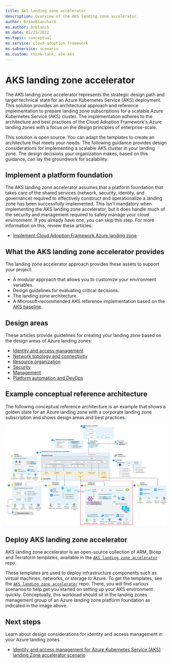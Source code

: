 ```yaml
---
title: AKS landing zone accelerator
description: Overview of the AKS landing zone accelerator.
author: BrianBlanchard
ms.author: brblanch
ms.date: 02/25/2022
ms.topic: conceptual
ms.service: cloud-adoption-framework
ms.subservice: scenario
ms.custom: think-tank, e2e-aks
---
```


# AKS landing zone accelerator

The AKS landing zone accelerator represents the strategic design path and target technical state for an Azure Kubernetes Service (AKS) deployment. This solution provides an architectural approach and reference implementation to prepare landing zone subscriptions for a scalable Azure Kubernetes Service (AKS) cluster. The implementation adheres to the architecture and best practices of the Cloud Adoption Framework's Azure landing zones with a focus on the design principles of enterprise-scale.

This solution is open source. You can adapt the templates to create an architecture that meets your needs. The following guidance provides design considerations for implementing a scalable AKS cluster in your landing zone. The design decisions your organization makes, based on this guidance, can lay the groundwork for scalability.

## Implement a platform foundation

The AKS landing zone accelerator assumes that a platform foundation that takes care of the shared services (network, security, identity, and governance) required to effectively construct and operationalize a landing zone has been successfully implemented. This isn't mandatory when implementing the AKS landing zone accelerator, but it does handle much of the security and management required to safely manage your cloud environment. If you already have one, you can skip this step. For more information on this, review these articles:

- [Implement Cloud Adoption Framework Azure landing zone](../../../ready/landing-zone/index.md)

## What the AKS landing zone accelerator provides

The landing zone accelerator approach provides these assets to support your project:

- A modular approach that allows you to customize your environment variables.
- Design guidelines for evaluating critical decisions.
- The landing zone architecture.
- A Microsoft-recommended AKS reference implementation based on the [AKS baseline](/azure/architecture/reference-architectures/containers/aks/secure-baseline-aks).

## Design areas

These articles provide guidelines for creating your landing zone based on the design areas of Azure landing zones:

- [Identity and access management](./identity-and-access-management.md)
- [Network topology and connectivity](./network-topology-and-connectivity.md)
- [Resource organization](./resource-organization.md)
- [Security](./security.md)
- [Management](./management.md)
- [Platform automation and DevOps](./platform-automation-and-devops.md)

## Example conceptual reference architecture

The following conceptual reference architecture is an example that shows a golden state for an Azure landing zone with a corporate landing zone subscription and shows design areas and best practices.

[![Diagram that shows the A K S landing zone accelerator architecture.](./media/aks-eslz-architecture.png)](./media/aks-eslz-architecture.png#lightbox)

## Deploy AKS landing zone accelerator

AKS landing zone accelerator is an open-source collection of ARM, Bicep and Terraform templates, available in the [`AKS landing zone accelerator`](https://aka.ms/aks-reference-implementation) repo.

These templates are used to deploy infrastructure components such as virtual machines, networks, or storage to Azure. To get the templates, see the [`AKS landing zone accelerator`](https://aka.ms/aks-reference-implementation) repo. There, you will find various scenarios to help get you started on setting up your AKS environment quickly. Conceptually, this workload should sit in the landing zones management group of an Azure landing zone platform foundation as indicated in the image above.

## Next steps

Learn about design considerations for identity and access management in your Azure landing zones.

- [Identity and access management for Azure Kubernetes Service (AKS) landing Zone accelerator scenario](./identity-and-access-management.md)
